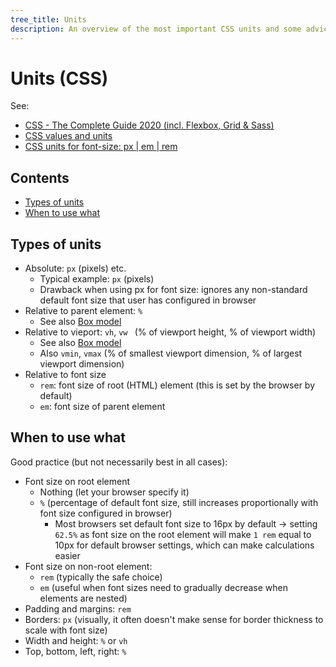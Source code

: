 ```yaml
---
tree_title: Units
description: An overview of the most important CSS units and some advice on when to use which
---
```


# Units (CSS)

See:

-   [CSS - The Complete Guide 2020 (incl. Flexbox, Grid & Sass)](https://www.udemy.com/course/css-the-complete-guide-incl-flexbox-grid-sass/)
-   [CSS values and units](https://developer.mozilla.org/en-US/docs/Learn/CSS/Building_blocks/Values_and_units)
-   [CSS units for font-size: px | em | rem](https://medium.com/code-better/css-units-for-font-size-px-em-rem-79f7e592bb97)

## Contents

-   [Types of units](#types-of-units)
-   [When to use what](#when-to-use-what)

## Types of units

-   Absolute: `px` (pixels) etc.
    -   Typical example: `px` (pixels)
    -   Drawback when using px for font size: ignores any non-standard default font size that user has configured in browser
-   Relative to parent element: `%`
    -   See also [Box model](./Box-model.md)
-   Relative to vieport: `vh`, `vw ` (% of viewport height, % of viewport width)
    -   See also [Box model](./Box-model.md)
    -   Also `vmin`, `vmax` (% of smallest viewport dimension, % of largest viewport dimension)
-   Relative to font size
    -   `rem`: font size of root (HTML) element (this is set by the browser by default)
    -   `em`: font size of parent element

## When to use what

Good practice (but not necessarily best in all cases):

-   Font size on root element
    -   Nothing (let your browser specify it)
    -   `%` (percentage of default font size, still increases proportionally with font size configured in browser)
        -   Most browsers set default font size to 16px by default -> setting `62.5%` as font size on the root element will make `1 rem` equal to 10px for default browser settings, which can make calculations easier
-   Font size on non-root element:
    -   `rem`  (typically the safe choice)
    -   `em` (useful when font sizes need to gradually decrease when elements are nested)
-   Padding and margins: `rem`
-   Borders: `px` (visually, it often doesn't make sense for border thickness to scale with font size)
-   Width and height: `%` or `vh`
-   Top, bottom, left, right: `%`
